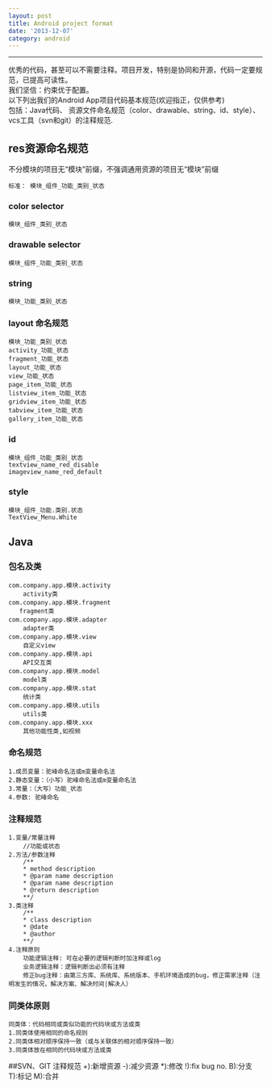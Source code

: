 ```yaml
---
layout: post
title: Android project format
date: '2013-12-07'
category: android
---
```

---
优秀的代码，甚至可以不需要注释。项目开发，特别是协同和开源，代码一定要规范，已提高可读性。  
我们坚信：约束优于配置。  
以下列出我们的Android App项目代码基本规范(欢迎指正，仅供参考)    
包括：Java代码、
资源文件命名规范（color、drawable、string、id、style）、vcs工具（svn和git）的注释规范.
                                                                                     


## res资源命名规范
不分模块的项目无“模块”前缀，不强调通用资源的项目无“模块”前缀

    标准： 模块_组件_功能_类别_状态

### color selector
    模块_组件_类别_状态
### drawable selector
    模块_组件_功能_类别_状态
### string
    模块_功能_类别_状态
    
### layout 命名规范
    模块_功能_类别_状态
    activity_功能_状态
    fragment_功能_状态
    layout_功能_状态
    view_功能_状态
    page_item_功能_状态
    listview_item_功能_状态
    gridview_item_功能_状态
    tabview_item_功能_状态
    gallery_item_功能_状态
    
### id
    模块_组件_功能_类别_状态
    textview_name_red_disable
    imageview_name_red_default
    
### style
    模块_组件_功能.类别.状态
    TextView_Menu.White
    
## Java
### 包名及类
    com.company.app.模块.activity
        activity类
    com.company.app.模块.fragment
       fragment类
    com.company.app.模块.adapter  
        adapter类   
    com.company.app.模块.view 
        自定义view     
    com.company.app.模块.api  
        API交互类      
    com.company.app.模块.model    
        model类 
    com.company.app.模块.stat
        统计类     
    com.company.app.模块.utils    
        utils类 
    com.company.app.模块.xxx  
        其他功能性类,如视频 

### 命名规范
    1.成员变量：驼峰命名法或m变量命名法
    2.静态变量：（小写）驼峰命名法或m变量命名法
    3.常量：（大写）功能_状态 
    4.参数: 驼峰命名

### 注释规范
    1.变量/常量注释
        //功能或状态
    2.方法/参数注释
        /**
        * method description
        * @param name description
        * @param name description
        * @return description
        **/
    3.类注释
        /**
        * class description
        * @date 
        * @author
        **/
    4.注释原则
        功能逻辑注释: 可在必要的逻辑判断时加注释或log
        业务逻辑注释：逻辑判断出必须有注释
        修正bug注释：由第三方库、系统库、系统版本、手机环境造成的bug，修正需家注释（注明发生的情况，解决方案、解决时间|解决人）
        
### 同类体原则
    同类体：代码相同或类似功能的代码块或方法或类
    1.同类体使用相同的命名规则
    2.同类体相对顺序保持一致（或与关联体的相对顺序保持一致）
    3.同类体放在相同的代码块或方法或类



##SVN、GIT 注释规范
    +):新增资源
    -):减少资源
    *):修改
    !):fix bug no.
    B):分支
    T):标记
    M):合并

  
    

